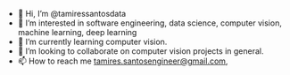 - 👋 Hi, I’m @tamiressantosdata
- 👀 I’m interested in software engineering, data science, computer vision, machine learning, deep learning
- 🌱 I’m currently learning computer vision.
- 💞️ I’m looking to collaborate on computer vision projects in general.
- 📫 How to reach me tamires.santosengineer@gmail.com,

<!---
tamiressantosdata/tamiressantosdata is a ✨ special ✨ repository because its `README.md` (this file) appears on your GitHub profile.
You can click the Preview link to take a look at your changes.
--->

